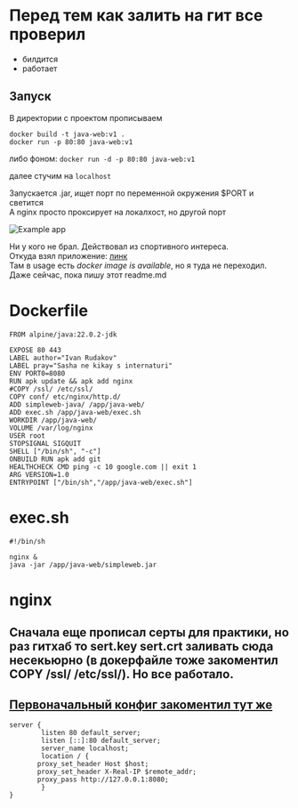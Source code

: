 # Перед тем как залить на гит все проверил 
- билдится
- работает
## Запуск
В директории с проектом прописываем
```
docker build -t java-web:v1 .
docker run -p 80:80 java-web:v1
```
либо фоном:
` docker run -d -p 80:80 java-web:v1 `

далее стучим на `localhost`

Запускается .jar, ищет порт по переменной окружения $PORT и светится  
А nginx просто проксирует на локалхост, но другой порт

![Example app](https://sun9-74.userapi.com/impg/9uJ38est37J_ivwEbJX94dytARJit02KPmHo_w/XpOVCa8URrk.jpg?size=406x196&quality=96&sign=9fdd3c94dadb6d0bf185253cfb698db2&type=album)

 Ни у кого не брал. Действовал из спортивного интереса.  
Откуда взял приложение: [линк](https://github.com/fersantxez/simpleweb-java)  
Там в usage есть *docker image is available*, но я туда не переходил. Даже сейчас, пока пишу этот readme.md

# Dockerfile
```
FROM alpine/java:22.0.2-jdk

EXPOSE 80 443  
LABEL author="Ivan Rudakov"  
LABEL pray="Sasha ne kikay s internaturi"  
ENV PORT0=8080  
RUN apk update && apk add nginx  
#COPY /ssl/ /etc/ssl/  
COPY conf/ etc/nginx/http.d/  
ADD simpleweb-java/ /app/java-web/  
ADD exec.sh /app/java-web/exec.sh  
WORKDIR /app/java-web/  
VOLUME /var/log/nginx  
USER root  
STOPSIGNAL SIGQUIT  
SHELL ["/bin/sh", "-c"]  
ONBUILD RUN apk add git  
HEALTHCHECK CMD ping -c 10 google.com || exit 1  
ARG VERSION=1.0  
ENTRYPOINT ["/bin/sh","/app/java-web/exec.sh"]  
```
# exec.sh  
```
#!/bin/sh  

nginx &  
java -jar /app/java-web/simpleweb.jar
```

# nginx
## Сначала еще прописал серты для практики, но раз гитхаб то sert.key sert.crt заливать сюда несекьюрно (в докерфайле тоже закоментил COPY /ssl/ /etc/ssl/). Но все работало.
## [Первоначальный конфиг закоментил тут же](https://github.com/f803/dockerfile/blob/main/conf/default.conf)
```
server {  
        listen 80 default_server;  
        listen [::]:80 default_server;  
        server_name localhost;  
        location / {  
	   proxy_set_header Host $host;  
	   proxy_set_header X-Real-IP $remote_addr;  
	   proxy_pass http://127.0.0.1:8080;  
        }  
}  
  ```
